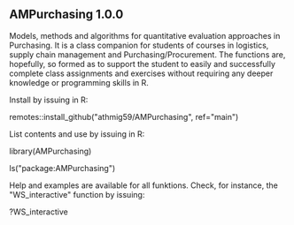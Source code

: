 ## AMPurchasing 1.0.0
Models, methods and algorithms for quantitative evaluation approaches in Purchasing. It is a class companion for students of courses in logistics, supply chain management and Purchasing/Procurement.   The functions are, hopefully, so formed as to support the student to easily and successfully complete class assignments and 
  exercises without requiring any deeper knowledge or programming skills in R.
  
  Install by issuing in R:

remotes::install_github("athmig59/AMPurchasing", ref="main")

List contents and use by issuing in R:

library(AMPurchasing)

ls("package:AMPurchasing")

Help and examples are available for all funktions. Check, for instance, the "WS_interactive" function by issuing:

?WS_interactive

